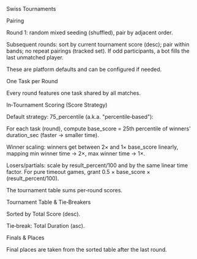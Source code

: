 Swiss Tournaments

Pairing

Round 1: random mixed seeding (shuffled), pair by adjacent order.

Subsequent rounds: sort by current tournament score (desc); pair within bands; no repeat pairings (tracked set). If odd participants, a bot fills the last unmatched player.


These are platform defaults and can be configured if needed.

One Task per Round

Every round features one task shared by all matches.

In‑Tournament Scoring (Score Strategy)

Default strategy: 75_percentile (a.k.a. "percentile‑based"):

For each task (round), compute base_score = 25th percentile of winners' duration_sec (faster → smaller time).

Winner scaling: winners get between 2× and 1× base_score linearly, mapping min winner time → 2×, max winner time → 1×.

Losers/partials: scale by result_percent/100 and by the same linear time factor. For pure timeout games, grant 0.5 × base_score × (result_percent/100).

The tournament table sums per‑round scores.

Tournament Table & Tie‑Breakers

Sorted by Total Score (desc).

Tie‑break: Total Duration (asc).

Finals & Places

Final places are taken from the sorted table after the last round.
